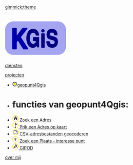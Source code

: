 [gimmick:theme](cyborg)
 
# ![](images/LOGO.png)

[diensten]()

[projecten]()

  * <a href="index.html#!geopunt.md" ><img src="images/geopuntSmal.png" />geopunt4Qgis</a>
  * # functies van geopunt4Qgis:
  * <a href="index.html#!geopuntAddress.md" ><img src="images/geopuntAddressSmall.png" /> Zoek een Adres</a> 
  * <a href="index.html#!geopuntReverse.md" ><img src="images/geopuntReverseSmall.png" /> Prik een Adres op kaart</a>
  * <a href="index.html#!geopuntBatchgeocode.md" ><img src="images/geopuntBatchgeocodeSmall.png" /> CSV-adresbestanden geocoderen</a>
  * <a href="index.html#!geopuntPoi.md" ><img src="images/geopuntPoiSmall.png" /> Zoek een Plaats - interesse punt</a>
  * <a href="index.html#!geopuntGIPOD.md" ><img src="images/geopuntGIPODsmall.png" /> GIPOD</a>

[over mij](aboutMe.md)